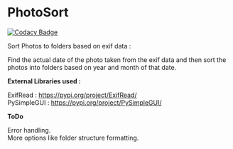 # PhotoSort

[![Codacy Badge](https://api.codacy.com/project/badge/Grade/b8d6182c287c4872b5c5b09a2c21a82a)](https://app.codacy.com/manual/aravindhms/PhotoSort?utm_source=github.com&utm_medium=referral&utm_content=aravindhms/PhotoSort&utm_campaign=Badge_Grade_Dashboard)

Sort Photos to folders based on exif data :

Find the actual date of the photo taken from the exif data and then sort the photos into folders based on year and month of that date.

__External Libraries used :__

ExifRead : https://pypi.org/project/ExifRead/ \
PySimpleGUI : https://pypi.org/project/PySimpleGUI/ 



__ToDo__

Error handling.\
More options like folder structure formatting.
